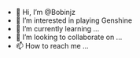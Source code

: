 - 👋 Hi, I’m @Bobinjz
- 👀 I’m interested in playing Genshine
- 🌱 I’m currently learning ...
- 💞️ I’m looking to collaborate on ...
- 📫 How to reach me ...

<!---
Bobinjz/Bobinjz is a ✨ special ✨ repository because its `README.md` (this file) appears on your GitHub profile.
You can click the Preview link to take a look at your changes.
--->
